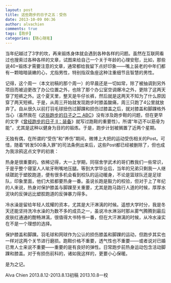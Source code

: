```yaml
---
layout: post
title: 这些跑步的日子之五：受伤
date: 2013-10-09 00:36
author: alvachien
comments: true
tags: [跑步]
categories: [随心随笔]
---
```

当年纪越过了3字的坎，再来锻炼身体就会遇到各种各样的问题。虽然在互联网看过也搜索过各种各样的文章，试图来给自己一个关于年龄的心理安慰，比如，那些说40+锻炼才需要注意的文章，通常都给我留下点好印象——嘴上装老的中年们都有一颗暗暗装嫩的心，尤指男性，特别指双鱼座这种注重细节且智慧的男性。

记得，这个周一（本文初稿的那个周一）的早晨还是一切如常，除了被抽调到另外项目而被迫更改了办公位置之外，也除了那个办公室空调爆冷之外，更除了这两天穿了短裤之外。这个夏天里，整天是牛仔长裤，然后就是这两天不知为了什么原因穿了两天短裤。于是，从周三开始就发现跑步时膝盖酸痛，周三只跑了4公里就放弃了。自从很久以前打羽毛球扭伤过脚踝和损伤过膝盖之后，就对膝盖和脚踝格外当心（虽然我在《<a title="这些跑步的日子之二 ABC" href="http://www.alvachien.com/alvablog/?p=1348" target="_blank">这些跑步的日子之二 ABC</a>》没有涉及跑步鞋的问题，但在更早的文字《<a title="曾经跑步的日子 II：装备" href="http://www.alvachien.com/alvablog/?p=864" target="_blank">曾经跑步的日子 II：装备</a>》就写过跑鞋的重要性）。所谓“年迈不以筋骨为能”，尤其是这种以健身为目的的锻炼。于是，跑步计划被搁置了近两个星期。

无独有偶，在所谓的“受伤”和“养伤”期间，微博上大把的运动受伤相关的Post。可惜，随着“转发500条入罪”的司法条例出来后，这些Post都已经被删除了，但也成为我涂鸦这点文字的初衷：

热身是很重要的。依稀记得，大一上学期，同宿舍学武术的哥们教我们一些常识，于是乎整个寝室人人呲牙咧嘴地压腿。等到大学毕业后，当年的兄弟只剩我一人继续蹉跎于塑胶跑道，便有很多机会看到校队的运动暖身，不论是篮球队还是足球队，印象里面，他们大抵都要热身一番。虽说长跑是毅力的校验，但对于上了年纪的人来说，热身对保护膝盖与脚踝至关重要，尤其是跑马路行人道的时候，厚厚水泥块的反弹远比塑胶跑道的反弹暴力得多。

冷水澡是留给年轻人炫耀的资本，尤其是大汗淋漓的时候。遥想大学时分，我是冬天还能坚持洗冷水澡的为数不多的成员之一，虽说冷水淋浴时那从雾气腾腾到最后皮肤红通通的酣畅淋漓，很值得大书特书一番，但在大汗淋漓的时候，从冷水澡实在不是一个理想的选择。

保护膝盖和脚踝。羽毛球和网球作为公认的损伤膝盖和脚踝的运动，但跑步其实也一样对这两个关节进行磨损。跑鞋价格不重要，透气性也不重要——或者说对已婚已育人士来说不重要——重要的是有良好的弹性。日常跑步前热身运动包含活动脚踝和膝盖。对于有损伤前科的，诸如我这样的，更要小心保暖。

是为之记。

Alva Chien
2013.8.12-2013.8.13初稿
2013.10.8一校
